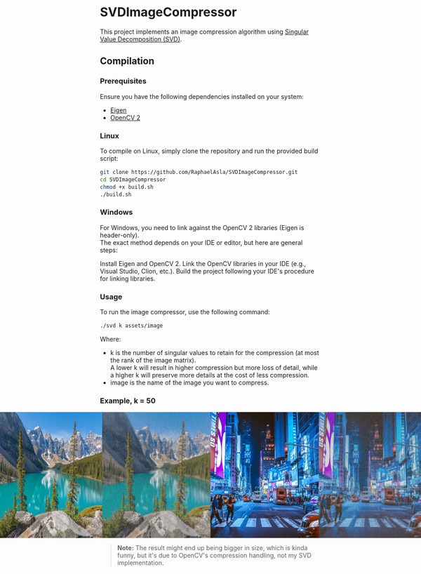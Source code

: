 # SVDImageCompressor

This project implements an image compression algorithm using [Singular Value Decomposition (SVD)](https://en.wikipedia.org/wiki/Singular_value_decomposition).

## Compilation

### Prerequisites

Ensure you have the following dependencies installed on your system:
- [Eigen](https://eigen.tuxfamily.org/dox/)
- [OpenCV 2](https://opencv.org/releases/)

### Linux

To compile on Linux, simply clone the repository and run the provided build script:

```bash
git clone https://github.com/RaphaelAsla/SVDImageCompressor.git
cd SVDImageCompressor
chmod +x build.sh
./build.sh
```

### Windows
For Windows, you need to link against the OpenCV 2 libraries (Eigen is header-only). <br>
The exact method depends on your IDE or editor, but here are general steps:

Install Eigen and OpenCV 2.
Link the OpenCV libraries in your IDE (e.g., Visual Studio, Clion, etc.).
Build the project following your IDE's procedure for linking libraries.

### Usage
To run the image compressor, use the following command:

```bash
./svd k assets/image
```

Where:
- k is the number of singular values to retain for the compression (at most the rank of the image matrix).<br>
A lower k will result in higher compression but more loss of detail, while a higher k will preserve more details at the cost of less compression.<br>
- image is the name of the image you want to compress.

### Example, k = 50

<p style="display: flex; justify-content: center; align-items: center;">
  <img src="assets/Lake.jpg" width="49%" height="287">
  <img src="assets/compressed_50_Lake.jpg" width="49%" height="287">
  <img src="assets/NeonNewYork.png" width="49%" height="287">
  <img src="assets/compressed_50_NeonNewYork.png" width="49%" height="287">
</p>

> **Note:** The result might end up being bigger in size, which is kinda funny, but it's due to OpenCV's compression handling, not my SVD implementation.
